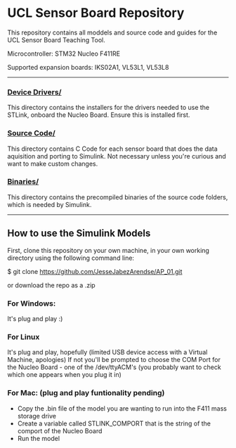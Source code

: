 # UCL Sensor Board Repository

This repository contains all moddels and source code and guides for the UCL Sensor Board Teaching Tool.

Microcontroller: STM32 Nucleo F411RE

Supported expansion boards: IKS02A1, VL53L1, VL53L8

---

### [Device Drivers/](https://github.com/JesseJabezArendse/AP_01/tree/main/driver%20installation)
This directory contains the installers for the drivers needed to use the STLink, onboard the Nucleo Board. Ensure this is installed first.

### [Source Code/](https://github.com/JesseJabezArendse/AP_01/tree/main/src)
This directory contains C Code for each sensor board that does the data aquisition and porting to Simulink. Not necessary unless you're curious and want to make custom changes.

### [Binaries/](https://github.com/JesseJabezArendse/AP_01/tree/main/binaries)
This directory contains the precompiled binaries of the source code folders, which is needed by Simulink.

---

## How to use the Simulink Models

First, clone this repository on your own machine, in your own working directory using the following command line:

$ git clone https://github.com/JesseJabezArendse/AP_01.git

or download the repo as a .zip



### For Windows:
   It's plug and play :)

### For Linux 
   It's plug and play, hopefully (limited USB device access with a Virtual Machine, apologies)
   If not you'll be prompted to choose the COM Port for the Nucleo Board - one of the /dev/ttyACM's (you probably want to check which one appears when you plug it in)
   
### For Mac: (plug and play funtionality pending)
   - Copy the .bin file of the model you are wanting to run into the F411 mass storage drive
   - Create a variable called STLINK_COMPORT that is the string of the comport of the Nucleo Board
   - Run the model
